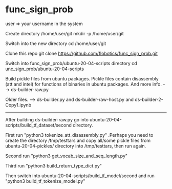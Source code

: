 # func_sign_prob

user => your username in the system

Create directory /home/user/git
mkdir -p /home/user/git

Switch into the new directory
cd /home/user/git

Clone this repo
git clone https://github.com/flobotics/func_sign_prob.git

Switch into func_sign_prob/ubuntu-20-04-scripts directory
cd unc_sign_prob/ubuntu-20-04-scripts



Build pickle files from ubuntu packages. Pickle files contain disassembly (att and intel)
for functions of binaries in ubuntu packages. And more info.
--> ds-builder-raw.py

Older files.
--> ds-builder.py and ds-builder-raw-host.py and ds-builder-2-Copy1.ipynb


-------------
After building ds-builder-raw.py go into ubuntu-20-04-scripts/build_tf_dataset/second directory.

First run "python3 tokenize_att_disassembly.py" .Perhaps you need to create the directory /tmp/testtars and copy all/some pickle files from ubuntu-20-04-pickles/ directory into /tmp/testtars, then run again.


Second run "python3 get_vocab_size_and_seq_length.py"

Third run "python3 build_return_type_dict.py"

Then switch into ubuntu-20-04-scripts/build_tf_model/second and run
"python3 build_tf_tokenize_model.py"


